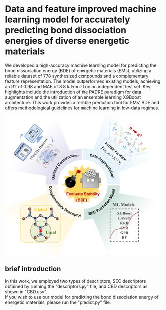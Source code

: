 # Data and feature improved machine learning model for accurately predicting bond dissociation energies of diverse energetic materials
We developed a high-accuracy machine learning model for predicting the bond dissociation energy (BDE) of energetic materials (EMs), 
utilizing a reliable dataset of 778 synthesized compounds and a complementary feature representation. The model outperformed existing models, 
achieving an R2 of 0.98 and MAE of 8.8 kJ·mol-1 on an independent test set. Key highlights include the introduction of the PADRE paradigm for data augmentation 
and the utilization of an ensemble learning XGBoost architecture. This work provides a reliable prediction tool for EMs' BDE and offers methodological guidelines 
for machine learning in low-data regimes.

<img width="825" alt="image" src="https://github.com/cholin01/EMBDE-ML/blob/master/Abstract_graph.jpg">


## brief introduction

In this work, we employed two types of descriptors, SEC descriptors obtained by running the "descriptors.py" file, and CBD descriptors as shown in "CBD.csv". <br>
If you wish to use our model for predicting the bond dissociation energy of energetic materials, please run the "predict.py" file.
